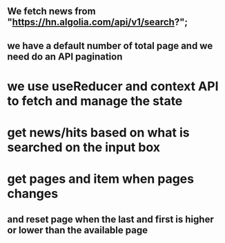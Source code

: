## We fetch news from "https://hn.algolia.com/api/v1/search?";

## we have a default number of total page and we need do an API pagination

# we use useReducer and context API to fetch and manage the state

# get news/hits based on what is searched on the input box

# get pages and item when pages changes

## and reset page when the last and first is higher or lower than the available page
